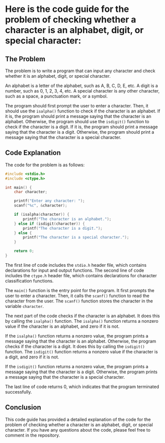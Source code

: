 # Here is the code guide for the problem of checking whether a character is an alphabet, digit, or special character:

## The Problem

The problem is to write a program that can input any character and check whether it is an alphabet, digit, or special character.

An alphabet is a letter of the alphabet, such as A, B, C, D, E, etc. A digit is a number, such as 0, 1, 2, 3, 4, etc. A special character is any other character, such as a space, a punctuation mark, or a symbol.

The program should first prompt the user to enter a character. Then, it should use the `isalpha()` function to check if the character is an alphabet. If it is, the program should print a message saying that the character is an alphabet. Otherwise, the program should use the `isdigit()` function to check if the character is a digit. If it is, the program should print a message saying that the character is a digit. Otherwise, the program should print a message saying that the character is a special character.

## Code Explanation

The code for the problem is as follows:

```c
#include <stdio.h>
#include <ctype.h>

int main() {
    char character;

    printf("Enter any character: ");
    scanf("%c", &character);

    if (isalpha(character)) {
        printf("The character is an alphabet.");
    } else if (isdigit(character)) {
        printf("The character is a digit.");
    } else {
        printf("The character is a special character.");
    }

    return 0;
}
```

The first line of code includes the `stdio.h` header file, which contains declarations for input and output functions. The second line of code includes the `ctype.h` header file, which contains declarations for character classification functions.

The `main()` function is the entry point for the program. It first prompts the user to enter a character. Then, it calls the `scanf()` function to read the character from the user. The `scanf()` function stores the character in the variable `character`.

The next part of the code checks if the character is an alphabet. It does this by calling the `isalpha()` function. The `isalpha()` function returns a nonzero value if the character is an alphabet, and zero if it is not.

If the `isalpha()` function returns a nonzero value, the program prints a message saying that the character is an alphabet. Otherwise, the program checks if the character is a digit. It does this by calling the `isdigit()` function. The `isdigit()` function returns a nonzero value if the character is a digit, and zero if it is not.

If the `isdigit()` function returns a nonzero value, the program prints a message saying that the character is a digit. Otherwise, the program prints a message saying that the character is a special character.

The last line of code returns 0, which indicates that the program terminated successfully.

## Conclusion

This code guide has provided a detailed explanation of the code for the problem of checking whether a character is an alphabet, digit, or special character. If you have any questions about the code, please feel free to comment in the repository.
